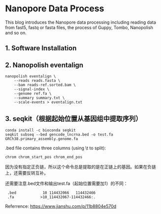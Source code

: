 # Nanopore Data Process
This blog introduces the Nanopore data processing including reading data from fast5, fastq or fasta files, the process of Guppy, Tombo, Nanopolish and so on.


## 1. Software Installation



## 2. Nanopolish eventalign

```
nanopolish eventalign \
    --reads reads.fasta \
    --bam reads-ref.sorted.bam \
    --signal-index \
    --genome ref.fa \
    --summary summary.txt \
    --scale-events > eventalign.txt
```
## 3. seqkit（根据起始位置从基因组中提取序列）

```
conda install -c bioconda seqkit
seqkit subseq --bed gencode_lncrna.bed -o test.fa GRCh38.primary_assembly.genome.fa
```

.bed file contains three columns (using \t to split):
```
chrom chrom_start_pos chrom_end_pos 
```
因为没有指定正负链，所以这个命令总是提取的是在正链上的基因。如果在负链上，还需要反转互补。

还需要注意.bed文件和输出test.fa（起始位置需要加1）的不同：
```
 .bed            10	114432066	114432466
 .fa            >10_114432067-114432466:. 
```
Referrence:  https://www.jianshu.com/p/11b8804e570d
